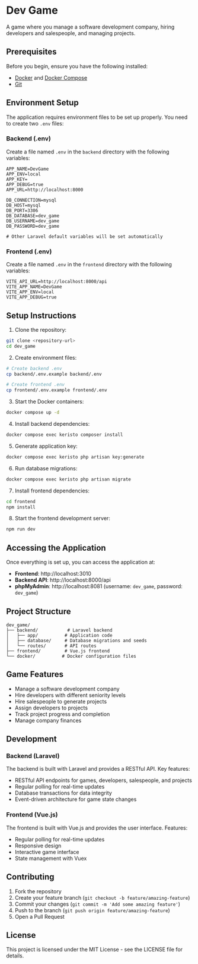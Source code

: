 # Dev Game

A game where you manage a software development company, hiring developers and salespeople, and managing projects.

## Prerequisites

Before you begin, ensure you have the following installed:
- [Docker](https://www.docker.com/get-started) and [Docker Compose](https://docs.docker.com/compose/install/)
- [Git](https://git-scm.com/downloads)

## Environment Setup

The application requires environment files to be set up properly. You need to create two `.env` files:

### Backend (.env)
Create a file named `.env` in the `backend` directory with the following variables:
```env
APP_NAME=DevGame
APP_ENV=local
APP_KEY=
APP_DEBUG=true
APP_URL=http://localhost:8000

DB_CONNECTION=mysql
DB_HOST=mysql
DB_PORT=3306
DB_DATABASE=dev_game
DB_USERNAME=dev_game
DB_PASSWORD=dev_game

# Other Laravel default variables will be set automatically
```

### Frontend (.env)
Create a file named `.env` in the `frontend` directory with the following variables:
```env
VITE_API_URL=http://localhost:8000/api
VITE_APP_NAME=DevGame
VITE_APP_ENV=local
VITE_APP_DEBUG=true
```

## Setup Instructions

1. Clone the repository:
```bash
git clone <repository-url>
cd dev_game
```

2. Create environment files:
```bash
# Create backend .env
cp backend/.env.example backend/.env

# Create frontend .env
cp frontend/.env.example frontend/.env
```

3. Start the Docker containers:
```bash
docker compose up -d
```

4. Install backend dependencies:
```bash
docker compose exec keristo composer install
```

5. Generate application key:
```bash
docker compose exec keristo php artisan key:generate
```

6. Run database migrations:
```bash
docker compose exec keristo php artisan migrate
```

7. Install frontend dependencies:
```bash
cd frontend
npm install
```

8. Start the frontend development server:
```bash
npm run dev
```

## Accessing the Application

Once everything is set up, you can access the application at:
- **Frontend**: http://localhost:3010
- **Backend API**: http://localhost:8000/api
- **phpMyAdmin**: http://localhost:8081 (username: `dev_game`, password: `dev_game`)

## Project Structure

```
dev_game/
├── backend/           # Laravel backend
│   ├── app/          # Application code
│   ├── database/     # Database migrations and seeds
│   └── routes/       # API routes
├── frontend/         # Vue.js frontend
└── docker/          # Docker configuration files
```

## Game Features

- Manage a software development company
- Hire developers with different seniority levels
- Hire salespeople to generate projects
- Assign developers to projects
- Track project progress and completion
- Manage company finances

## Development

### Backend (Laravel)

The backend is built with Laravel and provides a RESTful API. Key features:
- RESTful API endpoints for games, developers, salespeople, and projects
- Regular polling for real-time updates
- Database transactions for data integrity
- Event-driven architecture for game state changes

### Frontend (Vue.js)

The frontend is built with Vue.js and provides the user interface. Features:
- Regular polling for real-time updates
- Responsive design
- Interactive game interface
- State management with Vuex

## Contributing

1. Fork the repository
2. Create your feature branch (`git checkout -b feature/amazing-feature`)
3. Commit your changes (`git commit -m 'Add some amazing feature'`)
4. Push to the branch (`git push origin feature/amazing-feature`)
5. Open a Pull Request

## License

This project is licensed under the MIT License - see the LICENSE file for details.
